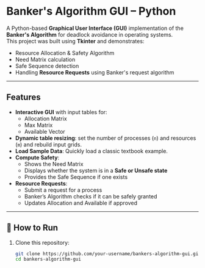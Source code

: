 # Banker's Algorithm GUI – Python

A Python-based **Graphical User Interface (GUI)** implementation of the **Banker's Algorithm** for deadlock avoidance in operating systems.  
This project was built using **Tkinter** and demonstrates:  

- Resource Allocation & Safety Algorithm  
- Need Matrix calculation  
- Safe Sequence detection  
- Handling **Resource Requests** using Banker's request algorithm  

---

## Features
- **Interactive GUI** with input tables for:  
  - Allocation Matrix  
  - Max Matrix  
  - Available Vector  
- **Dynamic table resizing**: set the number of processes (`n`) and resources (`m`) and rebuild input grids.  
- **Load Sample Data**: Quickly load a classic textbook example.  
- **Compute Safety**:  
  - Shows the Need Matrix  
  - Displays whether the system is in a **Safe or Unsafe state**  
  - Provides the Safe Sequence if one exists  
- **Resource Requests**:  
  - Submit a request for a process  
  - Banker’s Algorithm checks if it can be safely granted  
  - Updates Allocation and Available if approved  

---

## 🚀 How to Run
1. Clone this repository:
   ```bash
   git clone https://github.com/your-username/bankers-algorithm-gui.git
   cd bankers-algorithm-gui
